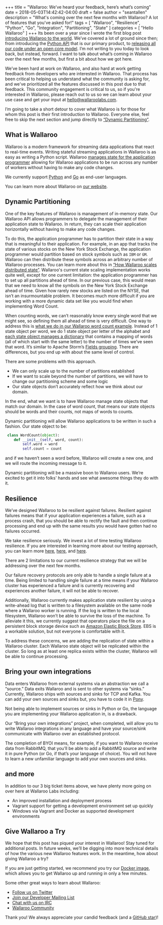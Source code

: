 +++
title = "Wallaroo: We’ve heard your feedback, here’s what’s coming"
date = 2018-05-03T14:42:42-04:00
draft = false
author = "seantallen"
description = "What's coming over the next few months with Wallaroo? A lot of features that you've asked for!"
tags = [
    "Wallaroo",
    "Resilience",
    "Python",
    "Go",
    "Integration",
    "Partitioning",
    "State"
]
categories = [
    "Hello Wallaroo"
]
+++
Its been over a year since I wrote the first blog post [introducing Wallaroo to the world](/2017/03/hello-wallaroo/). We’ve covered a lot of ground since then; from introducing the [Python API](/2018/02/idiomatic-python-stream-processing-in-wallaroo/) that is our primary product, to [releasing all our code under an open core model](/2017/09/open-sourcing-wallaroo/). I’m not writing to you today to look back, but instead, forward. I want to talk about what’s coming in Wallaroo over the next few months, but first a bit about how we got here.

We’ve been hard at work on Wallaroo, and also hard at work getting feedback from developers who are interested in Wallaroo. That process has been critical to helping us understand what the community is asking for, and we've prioritized all the features discussed in this post due to that feedback. This community engagement is critical to us, so if you're interested in Wallaroo, please reach out to us so we can learn about your use case and get your input at [hello@wallaroolabs.com](mailto:hello@wallaroolabs.com).

I’m going to take a short detour to cover what Wallaroo is for those for whom this post is their first introduction to Wallaroo. Everyone else, feel free to skip the next section and jump directly to [“Dynamic Partitioning”](#dynamic-partitioning).

## What is Wallaroo

Wallaroo is a modern framework for streaming data applications that react to real-time events.
Writing stateful streaming applications in Wallaroo is as easy as writing a Python script. Wallaroo [manages state for the application programmer](/2017/10/how-wallaroo-scales-distributed-state/) allowing for Wallaroo applications to be run across any number of workers without having to make any code changes.

We currently support [Python](/2018/02/idiomatic-python-stream-processing-in-wallaroo/) and [Go](/2018/01/go-go-go-stream-processing-for-go/) as end-user languages. 

You can learn more about Wallaroo on [our website](http://www.wallaroolabs.com/).

## Dynamic Partitioning

One of the key features of Wallaroo is management of in-memory state. Our Wallaroo API allows programmers to delegate the management of their application state to Wallaroo. In return, they can scale their application horizontally without having to make any code changes.

To do this, the application programmer has to partition their state in a way that is meaningful to their application. For example, in an app that tracks the state of various stocks on the New York Stock Exchange, the application programmer would partition based on stock symbols such as `IBM` or `GM`. Wallaroo can then distribute these symbols across an arbitrary number of Wallaroo processes. You can learn more about this in [“How Wallaroo scales distributed state”](/2017/10/how-wallaroo-scales-distributed-state/). Wallaroo's current state scaling implementation works quite well, except for one current limitation: the application programmer has to set up all partitions ahead of time. In our previous case, this would mean that we need to know all the symbols on the New York Stock Exchange ahead of time. Given how rarely new stocks are listed on the NYSE, that isn’t an insurmountable problem. It becomes much more difficult if you are working with a more dynamic data set like you would find when implementing Word Count.

When counting words, we can’t reasonably know every single word that we might see, so defining them all ahead of time is very difficult. One way to address this is [what we do in our Wallaroo word count example](https://github.com/WallarooLabs/wallaroo/blob/0.4.1/examples/python/word_count/word_count.py#L25). Instead of 1 state object per word, we do 1 state object per letter of the alphabet and [each state object manages a dictionary](https://github.com/WallarooLabs/wallaroo/blob/0.4.1/examples/python/word_count/word_count.py#L59) that contains a mapping of words (all of which start with the same letter) to the number of times we’ve seen that word. It’s similar to Apache Storm’s [Fields grouping](http://nrecursions.blogspot.com/2016/09/understanding-fields-grouping-in-apache.html). There are differences, but you end up with about the same level of control.

There are some problems with this approach. 

- We can only scale up to the number of partitions established
- If we want to scale beyond the number of partitions, we will have to change our partitioning scheme and some logic
- Our state objects don’t accurately reflect how we think about our domain. 

In the end, what we want is to have Wallaroo manage state objects that match our domain. In the case of word count, that means our state objects should be words and their counts, not maps of words to counts.

Dynamic partitioning will allow Wallaroo applications to be written in such a fashion. Our state object to be:

```python
 class WordCount(object):
    def __init__(self, word, count):
        self.word = word
        self.count = count
```

and if we haven’t seen a word before, Wallaroo will create a new one, and we will route the incoming message to it.

Dynamic partitioning will be a massive boon to Wallaroo users. We’re excited to get it into folks' hands and see what awesome things they do with it.

## Resilience

We’ve designed Wallaroo to be resilient against failures. Resilient against failures means that if your application experiences a failure, such as a process crash, that you should be able to rectify the fault and then continue processing and end up with the same results you would have gotten had no failures occurred.

We take resilience seriously. We invest a lot of time testing Wallaroo resilience. If you are interested in learning more about our testing approach, you can learn more [here](/2017/10/measuring-correctness-of-state-in-a-distributed-system/), [here](/2018/03/how-we-test-the-stateful-autoscaling-of-our-stream-processing-system/), and [here](https://www.youtube.com/watch?v=6MsPDtpe2tg&index=3&list=PLWbHc_FXPo2hGJHXhpgqDU-P4BArpCdh6).

There are 2 limitations to our current resilience strategy that we will be addressing over the next few months. 

Our failure recovery protocols are only able to handle a single failure at a time. Being limited to handling single failure at a time means if your Wallaroo cluster has experienced a failure and is currently recovering and experiences another failure, it will not be able to recover. 

Additionally, Wallaroo currently makes application state resilient by using a write-ahead log that is written to a filesystem available on the same node where a Wallaroo worker is running. If the log is written to the local filesystem, Wallaroo won’t be able to survive the loss of the machine. To alleviate it this, we currently suggest that operators place the file on a persistent block storage device such as [Amazon Elastic Block Store](https://aws.amazon.com/ebs/). EBS is a workable solution, but not everyone is comfortable with it.

To address these concerns, we are adding the replication of state within a Wallaroo cluster. Each Wallaroo state object will be replicated within the cluster. So long as at least one replica exists within the cluster, Wallaroo will be able to continue processing. 

## Bring your own integrations

Data enters Wallaroo from external systems via an abstraction we call a “source.” Data exits Wallaroo and is sent to other systems via “sinks.” Currently, Wallaroo ships with sources and sinks for TCP and Kafka. You can add your own sources and sinks but, you have to code it in [Pony](https://www.ponylang.org/). 

Not being able to implement sources or sinks in Python or Go, the language you are implementing your Wallaroo application in, is a drawback.

Our “Bring your own integrations” project, when completed, will allow you to write Wallaroo integrations in any language and have your source/sink communicate with Wallaroo over an established protocol. 

The completion of BYOI means, for example, if you want to Wallaroo receive data from RabbitMQ, that you’ll be able to add a RabbitMQ source and write it in pure Python (or Go, if that’s your language of choice). You will not have to learn a new unfamiliar language to add your own sources and sinks.

## and more

In addition to our 3 big ticket items above, we have plenty more going on over here at Wallaroo Labs including:

- An improved installation and deployment process
- Vagrant support for getting a development environment set up quickly
- Windows via Vagrant and Docker as supported development environments

## Give Wallaroo a Try

We hope that this post has piqued your interest in Wallaroo! Stay tuned for additional posts. In future weeks, we’ll be digging into more technical details of how the various new Wallaroo features work. In the meantime, how about giving Wallaroo a try?

If you are just getting started, we recommend you try our [Docker image](https://docs.wallaroolabs.com/book/getting-started/docker-setup.html), which allows you to get Wallaroo up and running in only a few minutes.

Some other great ways to learn about Wallaroo:

* [Follow us on Twitter](https://twitter.com/wallaroolabs)
* [Join our Developer Mailing List](https://groups.io/g/wallaroo)
* [Chat with us on IRC](https://webchat.freenode.net/?channels=#wallaroo)
* [Wallaroo Community](https://www.wallaroolabs.com/community)

Thank you! We always appreciate your candid feedback (and a [GitHub star](https://github.com/WallarooLabs/wallaroo))!
